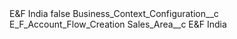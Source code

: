 <?xml version="1.0" encoding="UTF-8"?>
<CustomMetadata xmlns="http://soap.sforce.com/2006/04/metadata" xmlns:xsi="http://www.w3.org/2001/XMLSchema-instance" xmlns:xsd="http://www.w3.org/2001/XMLSchema">
    <label>E&amp;F India</label>
    <protected>false</protected>
    <values>
        <field>Business_Context_Configuration__c</field>
        <value xsi:type="xsd:string">E_F_Account_Flow_Creation</value>
    </values>
    <values>
        <field>Sales_Area__c</field>
        <value xsi:type="xsd:string">E&amp;F India</value>
    </values>
</CustomMetadata>
